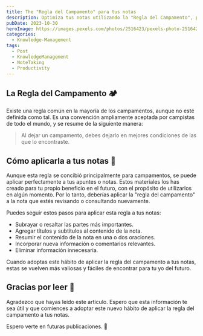```yaml
---
title: The "Regla del Campamento" para tus notas
description: Optimiza tus notas utilizando la "Regla del Campamento", para convertirlas en un recurso mas valioso y util a futuro.
pubDate: 2023-10-30
heroImage: https://images.pexels.com/photos/2516423/pexels-photo-2516423.jpeg?auto=compress&cs=tinysrgb&w=1260&h=750&dpr=1
categories:
  - Knowledge-Management
tags:
  - Post
  - KnowledgeManagement
  - NoteTaking
  - Productivity
---
```

## La Regla del Campamento 🏕️
Existe una regla común en la mayoría de los campamentos, aunque no esté definida como tal. Es una convención ampliamente aceptada por campistas de todo el mundo, y se resume de la siguiente manera:

> Al dejar un campamento, debes dejarlo en mejores condiciones de las que lo encontraste.
## Cómo aplicarla a tus notas 📝
Aunque esta regla se concibió principalmente para campamentos, se puede aplicar perfectamente a tus apuntes o notas. Estos materiales los has creado para tu propio beneficio en el futuro, con el propósito de utilizarlos en algún momento. Por lo tanto, deberías aplicar la "regla del campamento" a la nota que estés revisando o consultando nuevamente.

Puedes seguir estos pasos para aplicar esta regla a tus notas:
- Subrayar o resaltar las partes más importantes.
- Agregar títulos y subtítulos al contenido de la nota.
- Resumir el contenido de la nota en una o dos oraciones.
- Incorporar nueva información o comentarios relevantes.
- Eliminar información innecesaria.

Cuando adoptas este hábito de aplicar la regla del campamento a tus notas, estas se vuelven más valiosas y fáciles de encontrar para tu yo del futuro.
## Gracias por leer 🙏
Agradezco que hayas leído este artículo. Espero que esta información te sea útil y que comiences a adoptar este nuevo hábito de aplicar la regla del campamento a tus notas.

Espero verte en futuras publicaciones. 👋